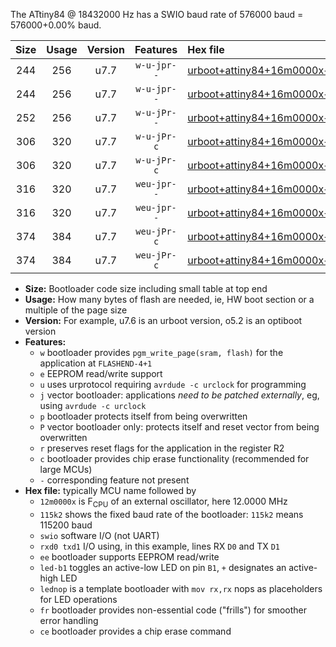 The ATtiny84 @ 18432000 Hz has a SWIO baud rate of 576000 baud = 576000+0.00% baud.

|Size|Usage|Version|Features|Hex file|
|:-:|:-:|:-:|:-:|:--|
|244|256|u7.7|`w-u-jpr--`|[urboot+attiny84+16m0000x++500k0_swio_rxa3_txa2_led+a4.hex](https://raw.githubusercontent.com/stefanrueger/urboot.hex/main/mcus/attiny84/external_oscillator/fcpu+16m0000_Hz/br++500k0_bps/urboot+attiny84+16m0000x++500k0_swio_rxa3_txa2_led+a4.hex)|
|244|256|u7.7|`w-u-jpr--`|[urboot+attiny84+16m0000x++500k0_swio_rxa3_txa2_lednop.hex](https://raw.githubusercontent.com/stefanrueger/urboot.hex/main/mcus/attiny84/external_oscillator/fcpu+16m0000_Hz/br++500k0_bps/urboot+attiny84+16m0000x++500k0_swio_rxa3_txa2_lednop.hex)|
|252|256|u7.7|`w-u-jPr--`|[urboot+attiny84+16m0000x++500k0_swio_rxa3_txa2.hex](https://raw.githubusercontent.com/stefanrueger/urboot.hex/main/mcus/attiny84/external_oscillator/fcpu+16m0000_Hz/br++500k0_bps/urboot+attiny84+16m0000x++500k0_swio_rxa3_txa2.hex)|
|306|320|u7.7|`w-u-jPr-c`|[urboot+attiny84+16m0000x++500k0_swio_rxa3_txa2_led+a4_fr_ce.hex](https://raw.githubusercontent.com/stefanrueger/urboot.hex/main/mcus/attiny84/external_oscillator/fcpu+16m0000_Hz/br++500k0_bps/urboot+attiny84+16m0000x++500k0_swio_rxa3_txa2_led+a4_fr_ce.hex)|
|306|320|u7.7|`w-u-jPr-c`|[urboot+attiny84+16m0000x++500k0_swio_rxa3_txa2_lednop_fr_ce.hex](https://raw.githubusercontent.com/stefanrueger/urboot.hex/main/mcus/attiny84/external_oscillator/fcpu+16m0000_Hz/br++500k0_bps/urboot+attiny84+16m0000x++500k0_swio_rxa3_txa2_lednop_fr_ce.hex)|
|316|320|u7.7|`weu-jpr--`|[urboot+attiny84+16m0000x++500k0_swio_rxa3_txa2_ee_led+a4.hex](https://raw.githubusercontent.com/stefanrueger/urboot.hex/main/mcus/attiny84/external_oscillator/fcpu+16m0000_Hz/br++500k0_bps/urboot+attiny84+16m0000x++500k0_swio_rxa3_txa2_ee_led+a4.hex)|
|316|320|u7.7|`weu-jpr--`|[urboot+attiny84+16m0000x++500k0_swio_rxa3_txa2_ee_lednop.hex](https://raw.githubusercontent.com/stefanrueger/urboot.hex/main/mcus/attiny84/external_oscillator/fcpu+16m0000_Hz/br++500k0_bps/urboot+attiny84+16m0000x++500k0_swio_rxa3_txa2_ee_lednop.hex)|
|374|384|u7.7|`weu-jPr-c`|[urboot+attiny84+16m0000x++500k0_swio_rxa3_txa2_ee_led+a4_fr_ce.hex](https://raw.githubusercontent.com/stefanrueger/urboot.hex/main/mcus/attiny84/external_oscillator/fcpu+16m0000_Hz/br++500k0_bps/urboot+attiny84+16m0000x++500k0_swio_rxa3_txa2_ee_led+a4_fr_ce.hex)|
|374|384|u7.7|`weu-jPr-c`|[urboot+attiny84+16m0000x++500k0_swio_rxa3_txa2_ee_lednop_fr_ce.hex](https://raw.githubusercontent.com/stefanrueger/urboot.hex/main/mcus/attiny84/external_oscillator/fcpu+16m0000_Hz/br++500k0_bps/urboot+attiny84+16m0000x++500k0_swio_rxa3_txa2_ee_lednop_fr_ce.hex)|

- **Size:** Bootloader code size including small table at top end
- **Usage:** How many bytes of flash are needed, ie, HW boot section or a multiple of the page size
- **Version:** For example, u7.6 is an urboot version, o5.2 is an optiboot version
- **Features:**
  + `w` bootloader provides `pgm_write_page(sram, flash)` for the application at `FLASHEND-4+1`
  + `e` EEPROM read/write support
  + `u` uses urprotocol requiring `avrdude -c urclock` for programming
  + `j` vector bootloader: applications *need to be patched externally*, eg, using `avrdude -c urclock`
  + `p` bootloader protects itself from being overwritten
  + `P` vector bootloader only: protects itself and reset vector from being overwritten
  + `r` preserves reset flags for the application in the register R2
  + `c` bootloader provides chip erase functionality (recommended for large MCUs)
  + `-` corresponding feature not present
- **Hex file:** typically MCU name followed by
  + `12m0000x` is F<sub>CPU</sub> of an external oscillator, here 12.0000 MHz
  + `115k2` shows the fixed baud rate of the bootloader: `115k2` means 115200 baud
  + `swio` software I/O (not UART)
  + `rxd0 txd1` I/O using, in this example, lines RX `D0` and TX `D1`
  + `ee` bootloader supports EEPROM read/write
  + `led-b1` toggles an active-low LED on pin `B1`, `+` designates an active-high LED
  + `lednop` is a template bootloader with `mov rx,rx` nops as placeholders for LED operations
  + `fr` bootloader provides non-essential code ("frills") for smoother error handling
  + `ce` bootloader provides a chip erase command
